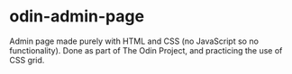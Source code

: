 # odin-admin-page
Admin page made purely with HTML and CSS (no JavaScript so no functionality). 
Done as part of The Odin Project, and practicing the use of CSS grid.

